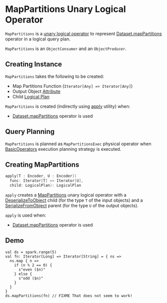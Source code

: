 # MapPartitions Unary Logical Operator

`MapPartitions` is a [unary logical operator](LogicalPlan.md#UnaryNode) to represent [Dataset.mapPartitions](../Dataset.md#mapPartitions) operator in a logical query plan.

`MapPartitions` is an `ObjectConsumer` and an `ObjectProducer`.

## Creating Instance

`MapPartitions` takes the following to be created:

* <span id="func"> Map Partitions Function (`Iterator[Any] => Iterator[Any]`)
* <span id="outputObjAttr"> Output Object [Attribute](../expressions/Attribute.md)
* <span id="child"> Child [Logical Plan](LogicalPlan.md)

`MapPartitions` is created (indirectly using [apply](#apply) utility) when:

* [Dataset.mapPartitions](../Dataset.md#mapPartitions) operator is used

## Query Planning

`MapPartitions` is planned as `MapPartitionsExec` physical operator when [BasicOperators](../execution-planning-strategies/BasicOperators.md) execution planning strategy is executed.

## <span id="apply"> Creating MapPartitions

```scala
apply[T : Encoder, U : Encoder](
  func: Iterator[T] => Iterator[U],
  child: LogicalPlan): LogicalPlan
```

`apply` creates a [MapPartitions](#creating-instance) unary logical operator with a [DeserializeToObject](../CatalystSerde.md#deserialize) child (for the type `T` of the input objects) and a [SerializeFromObject](../CatalystSerde.md#serialize) parent (for the type `U` of the output objects).

`apply` is used when:

* [Dataset.mapPartitions](../Dataset.md#mapPartitions) operator is used

## Demo

```text
val ds = spark.range(5)
val fn: Iterator[Long] => Iterator[String] = { ns =>
  ns.map { n =>
    if (n % 2 == 0) {
      s"even ($n)"
    } else {
      s"odd ($n)"
    }
  }
}
ds.mapPartitions(fn) // FIXME That does not seem to work!
```
